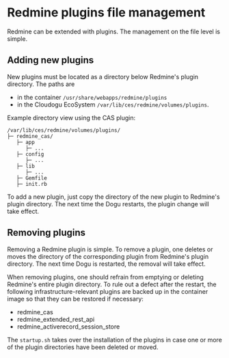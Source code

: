 # Redmine plugins file management

Redmine can be extended with plugins. The management on the file level is simple.

## Adding new plugins

New plugins must be located as a directory below Redmine's plugin directory. The paths are
- in the container `/usr/share/webapps/redmine/plugins`
- in the Cloudogu EcoSystem `/var/lib/ces/redmine/volumes/plugins`.

Example directory view using the CAS plugin:

```
/var/lib/ces/redmine/volumes/plugins/
├─ redmine_cas/
   ├─ app
      ├─ ...
   ├─ config
      ├─ ...
   ├─ lib
      ├─ ...
   ├─ Gemfile
   ├─ init.rb
```

To add a new plugin, just copy the directory of the new plugin to Redmine's plugin directory. The next time the Dogu restarts, the plugin change will take effect.

## Removing plugins


Removing a Redmine plugin is simple. To remove a plugin, one deletes or moves the directory of the corresponding plugin from Redmine's plugin directory. The next time Dogu is restarted, the removal will take effect.

When removing plugins, one should refrain from emptying or deleting Redmine's entire plugin directory. To rule out a defect after the restart, the following infrastructure-relevant plugins are backed up in the container image so that they can be restored if necessary:
- redmine_cas
- redmine_extended_rest_api
- redmine_activerecord_session_store

The `startup.sh` takes over the installation of the plugins in case one or more of the plugin directories have been deleted or moved.
